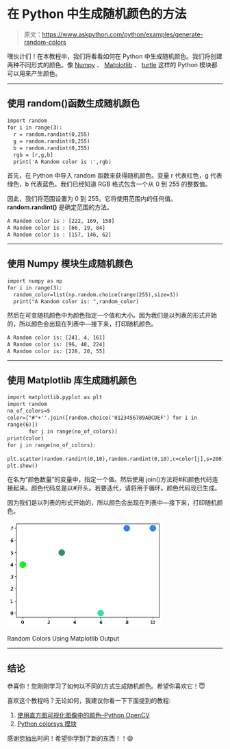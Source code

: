 # 在 Python 中生成随机颜色的方法

> 原文：<https://www.askpython.com/python/examples/generate-random-colors>

嘿伙计们！在本教程中，我们将看看如何在 Python 中生成随机颜色。我们将创建两种不同形式的颜色。像 [Numpy](https://www.askpython.com/python/examples/nan-in-numpy-and-pandas) 、 [Matplotlib](https://www.askpython.com/python-modules/matplotlib/python-matplotlib) 、 [turtle](https://www.askpython.com/python-modules/python-turtle) 这样的 Python 模块都可以用来产生颜色。

* * *

## 使用 random()函数生成随机颜色

```
import random
for i in range(3):
  r = random.randint(0,255)
  g = random.randint(0,255)
  b = random.randint(0,255)
  rgb = [r,g,b]
  print('A Random color is :',rgb)

```

首先，在 Python 中导入 random 函数来获得随机颜色。变量 r 代表红色，g 代表绿色，b 代表蓝色。我们已经知道 RGB 格式包含一个从 0 到 255 的整数值。

因此，我们将范围设置为 0 到 255。它将使用范围内的任何值。 **random.randint()** 是确定范围的方法。

```
A Random color is : [222, 169, 158]
A Random color is : [66, 19, 84]
A Random color is : [157, 146, 62]

```

* * *

## 使用 Numpy 模块生成随机颜色

```
import numpy as np
for i in range(3):
  random_color=list(np.random.choice(range(255),size=3))
  print("A Random color is: ",random_color)

```

然后在可变随机颜色中为颜色指定一个值和大小。因为我们是以列表的形式开始的，所以颜色会出现在列表中—接下来，打印随机颜色。

```
A Random color is: [241, 4, 161]
A Random color is: [96, 48, 224]
A Random color is: [228, 20, 55]

```

* * *

## 使用 Matplotlib 库生成随机颜色

```
import matplotlib.pyplot as plt
import random
no_of_colors=5
color=["#"+''.join([random.choice('0123456789ABCDEF') for i in range(6)])
       for j in range(no_of_colors)]
print(color)
for j in range(no_of_colors):
    plt.scatter(random.randint(0,10),random.randint(0,10),c=color[j],s=200)
plt.show()

```

在名为“颜色数量”的变量中，指定一个值。然后使用 join()方法将#和颜色代码连接起来。颜色代码总是以#开头。若要迭代，请将用于循环。颜色代码现已生成。

因为我们是以列表的形式开始的，所以颜色会出现在列表中—接下来，打印随机颜色。

![Random Colors Using Matplotlib Output](img/29aafde2458c29815127fd82b789aa3d.png)

Random Colors Using Matplotlib Output

* * *

## 结论

恭喜你！您刚刚学习了如何以不同的方式生成随机颜色。希望你喜欢它！😇

喜欢这个教程吗？无论如何，我建议你看一下下面提到的教程:

1.  [使用直方图可视化图像中的颜色–Python OpenCV](https://www.askpython.com/python/visualizing-colors-in-images)
2.  [Python colorsys 模块](https://www.askpython.com/python-modules/colorsys-module)

感谢您抽出时间！希望你学到了新的东西！！😄
